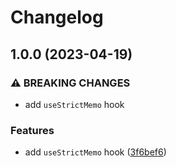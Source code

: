 # Changelog

## 1.0.0 (2023-04-19)


### ⚠ BREAKING CHANGES

* add `useStrictMemo` hook

### Features

* add `useStrictMemo` hook ([3f6bef6](https://github.com/cprecioso/react-hooks/commit/3f6bef69b98845e501d46960eaa0c93cfb794d6c))

